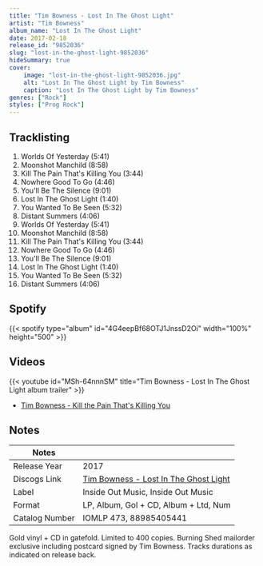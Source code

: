 ```yaml
---
title: "Tim Bowness - Lost In The Ghost Light"
artist: "Tim Bowness"
album_name: "Lost In The Ghost Light"
date: 2017-02-18
release_id: "9852036"
slug: "lost-in-the-ghost-light-9852036"
hideSummary: true
cover:
    image: "lost-in-the-ghost-light-9852036.jpg"
    alt: "Lost In The Ghost Light by Tim Bowness"
    caption: "Lost In The Ghost Light by Tim Bowness"
genres: ["Rock"]
styles: ["Prog Rock"]
---
```

## Tracklisting
1. Worlds Of Yesterday (5:41)
2. Moonshot Manchild (8:58)
3. Kill The Pain That's Killing You (3:44)
4. Nowhere Good To Go (4:46)
5. You'll Be The Silence (9:01)
6. Lost In The Ghost Light (1:40)
7. You Wanted To Be Seen (5:32)
8. Distant Summers (4:06)
9. Worlds Of Yesterday (5:41)
10. Moonshot Manchild (8:58)
11. Kill The Pain That's Killing You (3:44)
12. Nowhere Good To Go (4:46)
13. You'll Be The Silence (9:01)
14. Lost In The Ghost Light (1:40)
15. You Wanted To Be Seen (5:32)
16. Distant Summers (4:06)
## Spotify
{{< spotify type="album" id="4G4eepBf68OTJ1JnssD2Oi" width="100%" height="500" >}}

## Videos
{{< youtube id="MSh-64nnnSM" title="Tim Bowness - Lost In The Ghost Light album trailer" >}}
- [Tim Bowness - Kill the Pain That's Killing You](https://www.youtube.com/watch?v=6rCXh6FAsZ0)

## Notes
| Notes          |             |
| ---------------| ----------- |
| Release Year   | 2017 |
| Discogs Link   | [Tim Bowness - Lost In The Ghost Light](https://www.discogs.com/release/9852036-Tim-Bowness-Lost-In-The-Ghost-Light) |
| Label          | Inside Out Music, Inside Out Music |
| Format         | LP, Album, Gol + CD, Album + Ltd, Num |
| Catalog Number | IOMLP 473, 88985405441 |

Gold vinyl + CD in gatefold. Limited to 400 copies. Burning Shed mailorder exclusive including postcard signed by Tim Bowness.  Tracks durations as indicated on release back.

